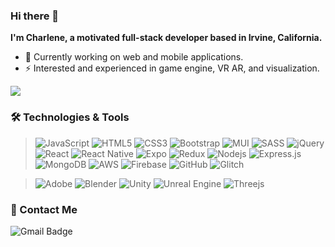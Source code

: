### Hi there 👋
**I'm Charlene, a motivated full-stack developer based in Irvine, California.**

- 🌱 Currently working on web and mobile applications.
- ⚡ Interested and experienced in game engine, VR AR, and visualization. 

[<img src ="https://img.shields.io/badge/🌐-Portfolio-%23.svg?style=for-the-badge&logo=&logoColor=white%22">](https://xcchen.netlify.app/)

### 🛠 Technologies & Tools

>![JavaScript](https://img.shields.io/badge/-JavaScript-black?style=flat-square&logo=javascript)
![HTML5](https://img.shields.io/badge/-HTML5-E34F26?style=flat-square&logo=html5&logoColor=white)
![CSS3](https://img.shields.io/badge/-CSS3-1572B6?style=flat-square&logo=css3)
![Bootstrap](https://img.shields.io/badge/-Bootstrap-563D7C?style=flat-square&logo=bootstrap)
![MUI](https://img.shields.io/badge/MUI-%230081CB.svg?style=flat-square&logo=mui&logoColor=white)
![SASS](https://img.shields.io/badge/SASS-hotpink.svg?style=flat-square&logo=flat-square&logoColor=white)
![jQuery](https://img.shields.io/badge/-jQuery-0769AD?style=flat-square&logo=jQuery&logoColor=white)
![React](https://img.shields.io/badge/react-%2320232a.svg?style=flat-square&logo=react&logoColor=%2361DAFB)
![React Native](https://img.shields.io/badge/react_native-%2320232a.svg?style=flat-square&logo=react&logoColor=%2361DAFB)
![Expo](https://img.shields.io/badge/expo-1C1E24?style=flat-square&logo=expo&logoColor=#D04A37)
![Redux](https://img.shields.io/badge/redux-%23593d88.svg?style=flat-square&logo=redux&logoColor=white)
![Nodejs](https://img.shields.io/badge/-Nodejs-339933?style=flat-square&logo=Node.js&logoColor=white)
![Express.js](https://img.shields.io/badge/express.js-%23404d59.svg?style=flat-square&logo=express&logoColor=%2361DAFB)
![MongoDB](https://img.shields.io/badge/-MongoDB-47A248?style=flat-square&logo=mongodb&logoColor=white)
![AWS](https://img.shields.io/badge/AWS-%23FF9900.svg?style=flat-square&logo=amazon-aws&logoColor=white)
![Firebase](https://img.shields.io/badge/firebase-%23039BE5.svg?style=flat-square&logo=firebase)
![GitHub](https://img.shields.io/badge/-GitHub-181717?style=flat-square&logo=github)
![Glitch](https://img.shields.io/badge/glitch-%233333FF.svg?style=flat-square&logo=glitch&logoColor=white)


>![Adobe](https://img.shields.io/badge/adobe-%23FF0000.svg?style=flat-square&logo=adobe&logoColor=white)
![Blender](https://img.shields.io/badge/blender-%23F5792A.svg?style=flat-square&logo=blender&logoColor=white)
![Unity](https://img.shields.io/badge/unity-%23000000.svg?style=flat-square&logo=unity&logoColor=white)
![Unreal Engine](https://img.shields.io/badge/unrealengine-%23313131.svg?style=flat-square&logo=unrealengine&logoColor=white)
![Threejs](https://img.shields.io/badge/threejs-black?style=flat-square&logo=three.js&logoColor=white)


### 💬 Contact Me 

![Gmail Badge](https://img.shields.io/badge/-xcchen.dev@gmail.com-c14438?style=flat-square&logo=Gmail&logoColor=white)
